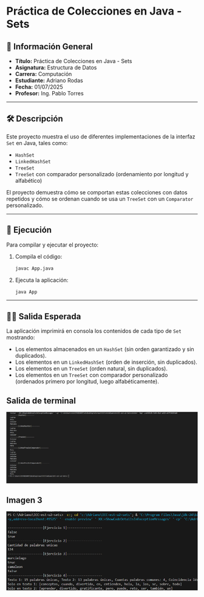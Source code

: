 # Práctica de Colecciones en Java - Sets

## 📌 Información General

- **Título:** Práctica de Colecciones en Java - Sets
- **Asignatura:** Estructura de Datos
- **Carrera:** Computación
- **Estudiante:** Adriano Rodas
- **Fecha:** 01/07/2025
- **Profesor:** Ing. Pablo Torres

---

## 🛠️ Descripción

Este proyecto muestra el uso de diferentes implementaciones de la interfaz `Set` en Java, tales como:

- `HashSet`  
- `LinkedHashSet`  
- `TreeSet`  
- `TreeSet` con comparador personalizado (ordenamiento por longitud y alfabético)  

El proyecto demuestra cómo se comportan estas colecciones con datos repetidos y cómo se ordenan cuando se usa un `TreeSet` con un `Comparator` personalizado.

---

## 🚀 Ejecución

Para compilar y ejecutar el proyecto:

1. Compila el código:  
    ```bash
    javac App.java
    ```
2. Ejecuta la aplicación:  
    ```bash
    java App
    ```

---

## 🧑‍💻 Salida Esperada

La aplicación imprimirá en consola los contenidos de cada tipo de `Set` mostrando:

- Los elementos almacenados en un `HashSet` (sin orden garantizado y sin duplicados).  
- Los elementos en un `LinkedHashSet` (orden de inserción, sin duplicados).  
- Los elementos en un `TreeSet` (orden natural, sin duplicados).  
- Los elementos en un `TreeSet` con comparador personalizado (ordenados primero por longitud, luego alfabéticamente).

## Salida de terminal
![alt text](image.png)

## Imagen 3 

![alt text](image-2.png)